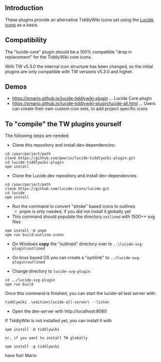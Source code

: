 ## Introduction

These plugins provide an alternative TiddlyWiki icons set using the [Lucide icons](https://lucide.dev/) as a basis.

## Compatibility

The "lucide-core" plugin should be a 100% compatible "drop in replacement" for the TiddlyWiki core icons.

With TW v5.3.0 the internal icon structure has been changed, so the initial plugins are only compatible with TW versions v5.3.0 and higher.

## Demos

- https://pmario.github.io/lucide-tiddlywiki-plugin ... Lucide Core plugin
- https://pmario.github.io/lucide-tiddlywiki-plugin/lucide-all.html ... Users can create their own custom icon sets, to add project specific icons

## To "compile" the TW plugins yourself

The following steps are needed:

- Clone this repository and install dev-dependencies:

```
cd /your/porject/path
clone https://github.com/pmario/lucide-tiddlywiki-plugin.git
cd lucide-tiddlywiki-plugin
npm install
```

- Clone the Lucide.dev repository and install dev-dependencies

```
cd /your/porject/path
clone https://github.com/lucide-icons/lucide.git
cd lucide
npm install
```

- Run the command to convert "stroke" based icons to outlines
  - pnpm is only needed, if you did not install it globally yet
- This command should populate the directory `outlined` with 1500++ svg files

```
npm install -D pnpm
npm run build:outline-icons
```

- On Windows **copy** the "outlined" directory over to `..\lucide-svg-plugin\outlined`
- On linux based OS you can create a "symlink" to `../lucide-svg-plugin/outlined`

- Change directory to `lucide-svg-plugin`

```
cd ../lucide-svg-plugin
npm run build
```

Once this command is finished, you can start the lucide-all test server with:

```
tiddlywiki .\edition\lucide-all-server\ --listen
```

- Open the dev-server with http://localhost:8080


If TiddlyWiki is not installed yet, you can install it with

```
npm install -D tiddlywiki

or, if you want to install TW globally 

npm install -g tiddlywiki
```

have fun!
Mario
